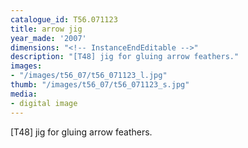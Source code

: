 ```yaml
---
catalogue_id: T56.071123
title: arrow jig
year_made: '2007'
dimensions: "<!-- InstanceEndEditable -->"
description: "[T48] jig for gluing arrow feathers."
images:
- "/images/t56_07/t56_071123_l.jpg"
thumb: "/images/t56_07/t56_071123_s.jpg"
media:
- digital image
---
```


[T48] jig for gluing arrow feathers.
